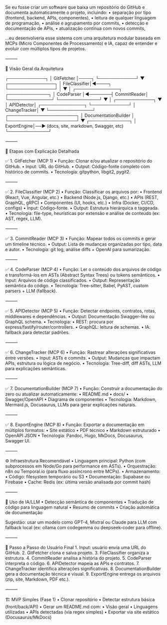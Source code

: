 Se eu fosse criar um software que baixa um repositório do GitHub e documenta automaticamente o projeto, incluindo:
	•	separação por tipo (frontend, backend, APIs, componentes),
	•	leitura de qualquer linguagem de programação,
	•	análise e agrupamento por commits,
	•	detecção e documentação de APIs,
	•	atualização contínua com novos commits,

…eu desenvolveria esse sistema com uma arquitetura modular baseada em MCPs (Micro Componentes de Processamento) e IA, capaz de entender e evoluir com múltiplos tipos de projetos.

⸻

🧠 Visão Geral da Arquitetura

┌────────────┐
│ GitFetcher │────┐
└────────────┘    ▼
             ┌───────────────┐
             │ FileClassifier│◄────┐
             └───────────────┘     │
                    ▼              │
     ┌──────────────┐        ┌─────────────┐
     │ CodeParser   │◄───────┤ CommitReader│
     └──────────────┘        └─────────────┘
          ▼                           │
   ┌────────────┐                    ▼
   │ APIDetector│            ┌──────────────┐
   └────────────┘            │ ChangeTracker│
          ▼                  └──────────────┘
         ┌──────────────────────┐
         │ DocumentationBuilder │
         └──────────────────────┘
                    ▼
            ┌─────────────┐
            │ ExportEngine│──▶ (docs, site, markdown, Swagger, etc)
            └─────────────┘


⸻

🧩 Etapas com Explicação Detalhada

✅ 1. GitFetcher (MCP 1)
	•	Função: Clonar e/ou atualizar o repositório do GitHub.
	•	Input: URL do GitHub.
	•	Output: Código-fonte completo com histórico de commits.
	•	Tecnologia: gitpython, libgit2, pygit2.

⸻

✅ 2. FileClassifier (MCP 2)
	•	Função: Classificar os arquivos por:
	•	Frontend (React, Vue, Angular, etc.)
	•	Backend (Node.js, Django, etc.)
	•	APIs (REST, GraphQL, gRPC)
	•	Componentes (UI, hooks, etc.)
	•	Infra (Docker, CI/CD, configs)
	•	Input: Código-fonte.
	•	Output: Estrutura hierárquica e taggeada.
	•	Tecnologia: file-type, heurísticas por extensão e análise de conteúdo (ex: AST, regex, LLM).

⸻

✅ 3. CommitReader (MCP 3)
	•	Função: Mapear todos os commits e gerar um timeline técnico.
	•	Output: Lista de mudanças organizadas por tipo, data e autor.
	•	Tecnologia: git log, análise diffs + OpenAI para sumarização.

⸻

✅ 4. CodeParser (MCP 4)
	•	Função: Ler o conteúdo dos arquivos de código e transformá-los em ASTs (Abstract Syntax Trees) ou tokens semânticos.
	•	Input: Arquivos de código classificados.
	•	Output: Representação semântica do código.
	•	Tecnologia: Tree-sitter, Babel, PyAST, custom parsers + LLM (fallback).

⸻

✅ 5. APIDetector (MCP 5)
	•	Função: Detectar endpoints, contratos, rotas, middlewares e dependências.
	•	Output: Documentação Swagger-like ou GraphQL schema.
	•	Tecnologia:
	•	REST: procura por express/fastify/router/controllers.
	•	GraphQL: leitura de schemas.
	•	IA: fallback para detectar padrões.

⸻

✅ 6. ChangeTracker (MCP 6)
	•	Função: Rastrear alterações significativas entre versões.
	•	Input: ASTs e commits.
	•	Output: Mudanças que impactam APIs, estrutura ou lógica de negócio.
	•	Tecnologia: Tree-diff, diff ASTs, LLM para explicações semânticas.

⸻

✅ 7. DocumentationBuilder (MCP 7)
	•	Função: Construir a documentação do zero ou atualizar automaticamente:
	•	README.md
	•	docs/
	•	Swagger/OpenAPI
	•	Diagrama de componentes
	•	Tecnologia: Markdown, Mermaid.js, Docusaurus, LLMs para gerar explicações naturais.

⸻

✅ 8. ExportEngine (MCP 8)
	•	Função: Exportar a documentação em múltiplos formatos:
	•	Site estático
	•	PDF técnico
	•	Markdown estruturado
	•	OpenAPI JSON
	•	Tecnologia: Pandoc, Hugo, MkDocs, Docusaurus, Swagger UI.

⸻

⚙️ Infraestrutura Recomendável
	•	Linguagem principal: Python (com subprocessos em Node/Go para performance em ASTs).
	•	Orquestração: n8n ou Temporal.io (para fluxo assíncrono entre MCPs).
	•	Armazenamento:
	•	Código: filesystem temporário ou S3
	•	Documentação: Supabase ou Firebase
	•	Cache: Redis (ex: última versão analisada por commit hash)

⸻

🧠 Uso de IA/LLM
	•	Detecção semântica de componentes
	•	Tradução de código para linguagem natural
	•	Resumo de commits
	•	Criação automática de documentação

Sugestão: usar um modelo como GPT-4, Mixtral ou Claude para LLM com fallback local (ex: ollama com codegemma ou deepseek-coder para offline).

⸻

🚀 Passo a Passo do Usuário Final
	1.	Input: usuário envia uma URL do GitHub.
	2.	GitFetcher clona e salva projeto.
	3.	FileClassifier organiza a estrutura.
	4.	CommitReader analisa a história do projeto.
	5.	CodeParser interpreta o código.
	6.	APIDetector mapeia as APIs e contratos.
	7.	ChangeTracker identifica alterações significativas.
	8.	DocumentationBuilder gera a documentação técnica e visual.
	9.	ExportEngine entrega os arquivos (zip, site, Markdown, PDF etc.).

⸻

🏗️ MVP Simples (Fase 1)
	•	Clonar repositório
	•	Detectar estrutura básica (front/back/API)
	•	Gerar um README.md com:
	•	Visão geral
	•	Linguagens utilizadas
	•	APIs detectadas (via regex simples)
	•	Exportar via site estático (Docusaurus/MkDocs)
